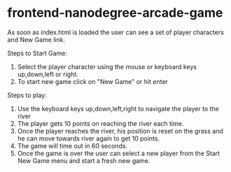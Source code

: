 frontend-nanodegree-arcade-game
===============================

As soon as index.html is loaded the user can see a set of player characters and New Game link.

Steps to Start Game:
1) Select the player character using the mouse or keyboard keys up,down,left or right.
2) To start new game click on "New Game" or hit enter

Steps to play:
1) Use the keyboard keys up,down,left,right to navigate the player to the river
2) The player gets 10 points on reaching the river each time.
3) Once the player reaches the river, his position is reset on the grass and he can move towards river again to get 10 points.
4) The game will time out in 60 seconds. 
5) Once the game is over the user can select a new player from the Start New Game menu and start a fresh new game.



